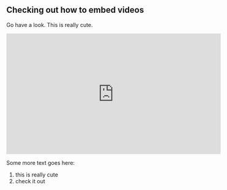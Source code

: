 ## Checking out how to embed videos



Go have a look. This is really cute.



<iframe width="560" height="315" src="http://www.youtube.com/embed/d69Wj4VdP-o" frameborder="0" allowfullscreen>

</iframe>

Some more text goes here:
1. this is really cute
2. check it out

<meta data-lift="head" name="keywords" content="boxer, baby, dog, puppy, Linus, love, playing, friend, his, dogs, cute, friends" />




[title: Really Funny Doggy]: /

[category: pups]: /
